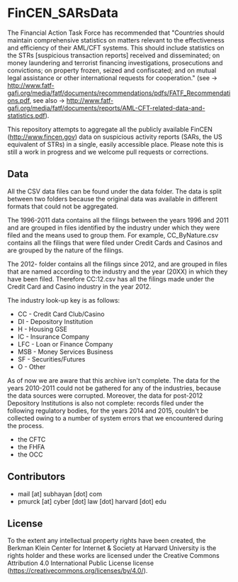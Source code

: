 # FinCEN_SARsData

The Financial Action Task Force has recommended that "Countries should maintain comprehensive statistics on matters relevant to the effectiveness and efficiency of their AML/CFT systems. This should include statistics on the STRs [suspicious transaction reports] received and disseminated; on money laundering and terrorist financing investigations, prosecutions and convictions; on property frozen, seized and confiscated; and on mutual legal assistance or other international requests for cooperation." (see -> http://www.fatf-gafi.org/media/fatf/documents/recommendations/pdfs/FATF_Recommendations.pdf, see also -> http://www.fatf-gafi.org/media/fatf/documents/reports/AML-CFT-related-data-and-statistics.pdf).

This repository attempts to aggregate all the publicly available FinCEN (http://www.fincen.gov) data on suspicious activity reports (SARs, the US equivalent of STRs) in a single, easily accessible place. Please note this is still a work in progress and we welcome pull requests or corrections.

## Data

All the CSV data files can be found under the data folder. The data is split between two folders because the original data was available in different formats that could not be aggregated.

The 1996-2011 data contains all the filings between the years 1996 and 2011 and are grouped in files identified by the industry under which they were filed and the means used to group them. For example, CC_ByNature.csv contains all the filings that were filed under Credit Cards and Casinos and are grouped by the nature of the filings.

The 2012- folder contains all the filings since 2012, and are grouped in files that are named according to the industry and the year (20XX) in which they have been filed. Therefore CC:12.csv has all the filings made under the Credit Card and Casino industry in the year 2012.

The industry look-up key is as follows:

 - CC - Credit Card Club/Casino
 - DI - Depository Institution
 - H - Housing GSE
 - IC - Insurance Company
 - LFC - Loan or Finance Company
 - MSB - Money Services Business
 - SF - Securities/Futures
 - O -  Other

As of now we are aware that this archive isn't complete. The data for the years 2010-2011 could not be gathered for any of the industries, because the data sources were corrupted. Moreover, the data for post-2012 Depository Institutions is also not complete: records filed under the following regulatory bodies, for the years 2014 and 2015, couldn't be collected owing to a number of system errors that we encountered during the process.

 - the CFTC
 - the FHFA
 - the OCC

## Contributors

 - mail [at] subhayan [dot] com
 - pmurck [at] cyber [dot] law [dot] harvard [dot] edu

## License

To the extent any intellectual property rights have been created, the Berkman Klein Center for Internet & Society at Harvard University is the rights holder and these works are licensed under the Creative Commons Attribution 4.0 International Public License license (https://creativecommons.org/licenses/by/4.0/).
